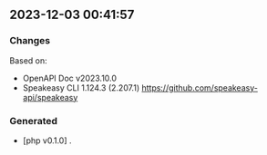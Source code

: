 

## 2023-12-03 00:41:57
### Changes
Based on:
- OpenAPI Doc v2023.10.0 
- Speakeasy CLI 1.124.3 (2.207.1) https://github.com/speakeasy-api/speakeasy
### Generated
- [php v0.1.0] .